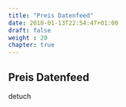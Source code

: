 ```yaml
---
title: "Preis Datenfeed"
date: 2018-01-13T22:54:47+01:00
draft: false
weight : 20
chapter: true
---
```

## Preis Datenfeed
detuch